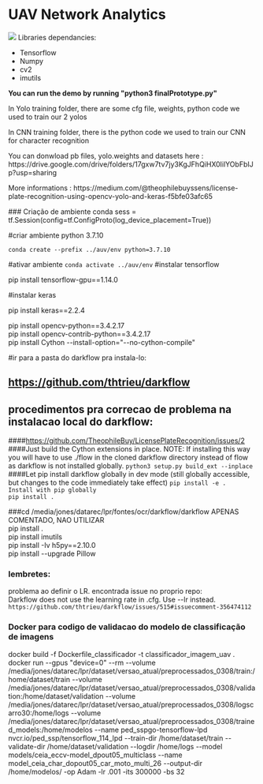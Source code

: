 # UAV Network Analytics
<img src="readmeimg.png"/>
Libraries dependancies:
  <ul>
  <li>Tensorflow</li>
  <li>Numpy</li>
  <li>cv2</li>
  <li>imutils</li>
  </ul>
  
  <strong>You can run the demo by running "python3 finalPrototype.py"</strong>
  
  <p>In Yolo training folder, there are some cfg file, weights, python code we used to train our 2 yolos</p>
  <p>In CNN training folder, there is the python code we used to train our CNN for character recognition</p>
  <p>You can donwload pb files, yolo.weights and datasets here : https://drive.google.com/drive/folders/17gxw7tv7jy3KgJFhQiHX0IilYObFbIJp?usp=sharing </p>
 <p> More informations : https://medium.com/@theophilebuyssens/license-plate-recognition-using-opencv-yolo-and-keras-f5bfe03afc65 </p>    
 ### Criação de ambiente conda 
sess = tf.Session(config=tf.ConfigProto(log_device_placement=True))

#criar ambiente python 3.7.10  

`conda create --prefix ../auv/env python=3.7.10`

#ativar ambiente 
`conda activate ../auv/env`
#instalar tensorflow 

pip install tensorflow-gpu==1.14.0

#instalar keras 

pip install keras==2.2.4 

pip install opencv-python==3.4.2.17  
pip install opencv-contrib-python==3.4.2.17  
pip install Cython --install-option="--no-cython-compile"   

#ir para a pasta do darkflow pra instala-lo:
## https://github.com/thtrieu/darkflow  
## procedimentos pra correcao de problema na instalacao local do darkflow:
####https://github.com/TheophileBuy/LicensePlateRecognition/issues/2
####Just build the Cython extensions in place. NOTE: If installing this way you will have to use ./flow in the cloned darkflow directory instead of flow as darkflow is not installed globally.
`python3 setup.py build_ext --inplace`  
####Let pip install darkflow globally in dev mode (still globally accessible, but changes to the code immediately take effect)
`pip install -e .`   
`Install with pip globally`  
`pip install .`  

###cd /media/jones/datarec/lpr/fontes/ocr/darkflow/darkflow APENAS COMENTADO, NAO UTILIZAR    
pip install .  
pip install imutils  
pip install -Iv h5py==2.10.0  
pip install --upgrade Pillow  



### lembretes:
problema ao definir o LR. encontrada issue no proprio repo:  
Darkflow does not use the learning rate in .cfg. Use --lr instead.  
`https://github.com/thtrieu/darkflow/issues/515#issuecomment-356474112`

### Docker para codigo de validacao do modelo de classificação de imagens

docker build  -f Dockerfile_classificador -t classificador_imagem_uav . 
docker run --gpus "device=0" --rm --volume /media/jones/datarec/lpr/dataset/versao_atual/preprocessados_0308/train:/home/dataset/train --volume /media/jones/datarec/lpr/dataset/versao_atual/preprocessados_0308/validation:/home/dataset/validation --volume /media/jones/datarec/lpr/dataset/versao_atual/preprocessados_0308/logscarro30:/home/logs --volume /media/jones/datarec/lpr/dataset/versao_atual/preprocessados_0308/trained_models:/home/modelos  --name ped_sspgo-tensorflow-lpd nvcr.io/ped_ssp/tensorflow_114_lpd  --train-dir /home/dataset/train --validate-dir /home/dataset/validation --logdir /home/logs --model models/ceia_eccv-model_dpout05_multiclass --name model_ceia_char_dopout05_car_moto_multi_26 --output-dir /home/modelos/ -op Adam -lr .001 -its 300000 -bs 32